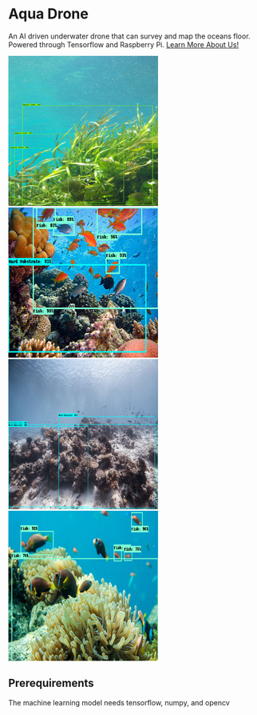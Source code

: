 # Aqua Drone
An AI driven underwater drone that can survey and map the oceans floor. Powered through Tensorflow and Raspberry Pi. [Learn More About Us!]("Website\Aquadrone\index.html")

<p float="left">
    <img src="Website\Aquadrone\images\home\aq_web.png" width="300" height="300">
    <img src="Website\Aquadrone\images\home\hs&fish.png" width="300" height="300">
    <img src="Website\Aquadrone\images\home\hs_web.png" width="300" height="300">
    <img src="Website\Aquadrone\images\home\fish_web.png" width="300" height="300">
</p>


## Prerequirements
The machine learning model needs tensorflow, numpy, and opencv
